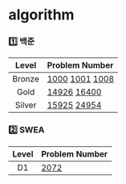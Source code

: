 # algorithm
### 1️⃣ 백준
| Level | Problem Number |
| :------: | :------ |
| Bronze | [1000](https://github.com/walkwalkwalkz/algorithm/tree/main/백준/Bronze/1000. A＋B) [1001](https://github.com/walkwalkwalkz/algorithm/tree/main/백준/Bronze/1001. A－B) [1008](https://github.com/walkwalkwalkz/algorithm/tree/main/백준/Bronze/1008. A／B)  |
| Gold | [14926](https://github.com/walkwalkwalkz/algorithm/tree/main/백준/Gold/14926. Not Equal) [16400](https://github.com/walkwalkwalkz/algorithm/tree/main/백준/Gold/16400. 소수 화폐)  |
| Silver | [15925](https://github.com/walkwalkwalkz/algorithm/tree/main/백준/Silver/15925. 욱제는 정치쟁이야！！) [24954](https://github.com/walkwalkwalkz/algorithm/tree/main/백준/Silver/24954. 물약 구매)  |

### 2️⃣ SWEA
| Level | Problem Number |
| :------: | :------ |
| D1 | [2072](https://github.com/walkwalkwalkz/algorithm/tree/main/SWEA/D1/2072. 홀수만 더하기)  |

